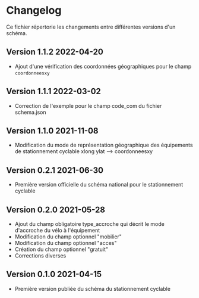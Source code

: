 <MenuSchema />

# Changelog

Ce fichier répertorie les changements entre différentes versions d'un schéma.

## Version 1.1.2 2022-04-20
- Ajout d'une vérification des coordonnées géographiques pour le champ `coordonneesxy`

## Version 1.1.1 2022-03-02
- Correction de l'exemple pour le champ code_com du fichier schema.json

## Version 1.1.0 2021-11-08
- Modification du mode de représentation géographique des équipements de stationnement cyclable xlong ylat --> coordonneesxy

## Version 0.2.1 2021-06-30

- Première version officielle du schéma national pour le stationnement cyclable

## Version 0.2.0 2021-05-28

- Ajout du champ obligatoire type_accroche qui décrit le mode d'accroche du vélo à l'équipement
- Modification du champ optionnel "mobilier"
- Modification du champ optionnel "acces"
- Création du champ optionnel "gratuit"
- Corrections diverses

## Version 0.1.0 2021-04-15

- Première version publiée du schéma du stationnement cyclable



